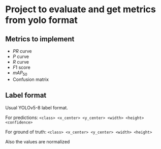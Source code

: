 # Project to evaluate and get metrics from yolo format

## Metrics to implement
- $PR$ curve
- $P$ curve
- $R$ curve
- $F1$ score
- $mAP_{50}$
- Confusion matrix

## Label format

Usual YOLOv5-8 label format. 

For predictions: 
`<class> <x_center> <y_center> <width> <height> <confidence> ` 

For ground of truth:
`<class> <x_center> <y_center> <width> <height> ` 

Also the values are normalized 



